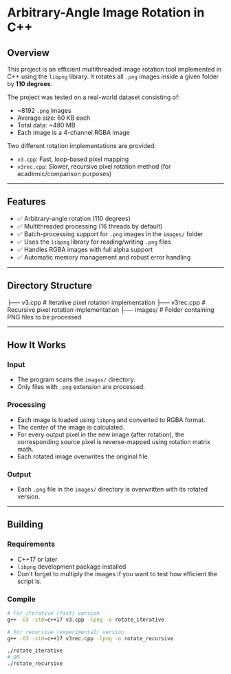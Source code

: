 # Arbitrary-Angle Image Rotation in C++

## Overview

This project is an efficient multithreaded image rotation tool implemented in C++ using the `libpng` library. It rotates all `.png` images inside a given folder by **110 degrees**.

The project was tested on a real-world dataset consisting of:

- ~8192 `.png` images
- Average size: 60 KB each
- Total data: ~480 MB
- Each image is a 4-channel RGBA image

Two different rotation implementations are provided:
- `v3.cpp`: Fast, loop-based pixel mapping
- `v3rec.cpp`: Slower, recursive pixel rotation method (for academic/comparison purposes)

---

## Features

- ✅ Arbitrary-angle rotation (110 degrees)
- ✅ Multithreaded processing (16 threads by default)
- ✅ Batch-processing support for `.png` images in the `images/` folder
- ✅ Uses the `libpng` library for reading/writing `.png` files
- ✅ Handles RGBA images with full alpha support
- ✅ Automatic memory management and robust error handling

---

## Directory Structure

├── v3.cpp # Iterative pixel rotation implementation
├── v3rec.cpp # Recursive pixel rotation implementation
├── images/ # Folder containing PNG files to be processed

---

## How It Works

### Input

- The program scans the `images/` directory.
- Only files with `.png` extension are processed.

### Processing

- Each image is loaded using `libpng` and converted to RGBA format.
- The center of the image is calculated.
- For every output pixel in the new image (after rotation), the corresponding source pixel is reverse-mapped using rotation matrix math.
- Each rotated image overwrites the original file.

### Output

- Each `.png` file in the `images/` directory is overwritten with its rotated version.

---

## Building

### Requirements

- C++17 or later
- `libpng` development package installed
- Don't forget to multiply the images if you want to test how efficient the script is.

### Compile

```bash
# For iterative (fast) version
g++ -O3 -std=c++17 v3.cpp -lpng -o rotate_iterative

# For recursive (experimental) version
g++ -O3 -std=c++17 v3rec.cpp -lpng -o rotate_recursive

./rotate_iterative
# OR
./rotate_recursive
